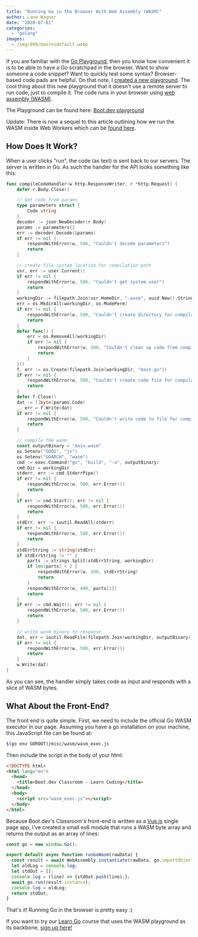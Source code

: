 ```yaml
---
title: "Running Go in the Browser With Web Assembly (WASM)"
author: Lane Wagner
date: "2020-07-01"
categories: 
  - "golang"
images:
  - /img/800/maxresdefault.webp
---
```


If you are familiar with the [Go Playground](https://play.golang.org/), then you know how convenient it is to be able to have a Go scratchpad in the browser. Want to show someone a code snippet? Want to quickly test some syntax? Browser-based code pads are helpful. On that note, I [created a new playground](https://boot.dev/playground/go). The cool thing about this new playground that it doesn't use a remote server to run code, just to compile it. The code runs in your browser using [web assembly (WASM)](https://webassembly.org/).

The Playground can be found here: [Boot.dev playground](https://boot.dev/playground/go)

Update: There is now a sequel to this article outlining how we run the WASM inside Web Workers which can be [found here](/golang/running-go-in-the-browser-wasm-web-workers/).

## How Does It Work?

When a user clicks "run", the code (as text) is sent back to our servers. The server is written in Go. As such the handler for the API looks something like this:

```go
func compileCodeHandler(w http.ResponseWriter, r *http.Request) {
	defer r.Body.Close()

	// Get code from params
	type parameters struct {
		Code string
	}
	decoder := json.NewDecoder(r.Body)
	params := parameters{}
	err := decoder.Decode(&params)
	if err != nil {
		respondWithError(w, 500, "Couldn't decode parameters")
		return
	}

	// create file system location for compilation path
	usr, err := user.Current()
	if err != nil {
		respondWithError(w, 500, "Couldn't get system user")
		return
	}
	workingDir := filepath.Join(usr.HomeDir, ".wasm", uuid.New().String())
	err = os.MkdirAll(workingDir, os.ModePerm)
	if err != nil {
		respondWithError(w, 500, "Couldn't create directory for compilation")
		return
	}
	defer func() {
		err = os.RemoveAll(workingDir)
		if err != nil {
			respondWithError(w, 500, "Couldn't clean up code from compilation")
			return
		}
	}()
	f, err := os.Create(filepath.Join(workingDir, "main.go"))
	if err != nil {
		respondWithError(w, 500, "Couldn't create code file for compilation")
		return
	}
	defer f.Close()
	dat := []byte(params.Code)
	_, err = f.Write(dat)
	if err != nil {
		respondWithError(w, 500, "Couldn't write code to file for compilation")
		return
	}

	// compile the wasm
	const outputBinary = "main.wasm"
	os.Setenv("GOOS", "js")
	os.Setenv("GOARCH", "wasm")
	cmd := exec.Command("go", "build", "-o", outputBinary)
	cmd.Dir = workingDir
	stderr, err := cmd.StderrPipe()
	if err != nil {
		respondWithError(w, 500, err.Error())
		return
	}
	if err := cmd.Start(); err != nil {
		respondWithError(w, 500, err.Error())
		return
	}
	stdErr, err := ioutil.ReadAll(stderr)
	if err != nil {
		respondWithError(w, 500, err.Error())
		return
	}
	stdErrString := string(stdErr)
	if stdErrString != "" {
		parts := strings.Split(stdErrString, workingDir)
		if len(parts) < 2 {
			respondWithError(w, 500, stdErrString)
			return
		}
		respondWithError(w, 400, parts[1])
		return
	}
	if err := cmd.Wait(); err != nil {
		respondWithError(w, 500, err.Error())
		return
	}

	// write wasm binary to response
	dat, err = ioutil.ReadFile(filepath.Join(workingDir, outputBinary))
	if err != nil {
		respondWithError(w, 500, err.Error())
		return
	}
	w.Write(dat)
}
```

As you can see, the handler simply takes code as input and responds with a slice of WASM bytes.

## What About the Front-End?

The front end is quite simple. First, we need to include the official Go WASM executor in our page. Assuming you have a go installation on your machine, this JavaScript file can be found at:

```bash
$(go env GOROOT)/misc/wasm/wasm_exec.js
```

Then include the script in the body of your html:

```html
<!DOCTYPE html>
<html lang="en">
  <head>
    <title>Boot.dev Classroom - Learn Coding</title>
  </head>
  <body>
    <script src="wasm_exec.js"></script>
  </body>
</html>
```

Because Boot.dev's Classroom's front-end is written as a [Vue.js](https://vuejs.org/) single page app, I've created a small es6 module that runs a WASM byte array and returns the output as an array of lines:

```js
const go = new window.Go();

export default async function runGoWasm(rawData) {
  const result = await WebAssembly.instantiate(rawData, go.importObject);
  let oldLog = console.log;
  let stdOut = [];
  console.log = (line) => {stdOut.push(line);};
  await go.run(result.instance);
  console.log = oldLog;
  return stdOut;
}
```

That's it! Running Go in the browser is pretty easy :)

If you want to try our [Learn Go](https://boot.dev/go-mastery/) course that uses the WASM playground as its backbone, [sign up here!](https://boot.dev/)
